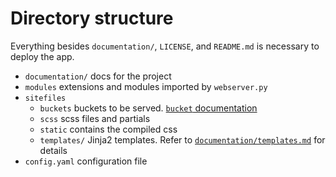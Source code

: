 # Directory structure
Everything besides `documentation/`, `LICENSE`, and `README.md` is necessary to deploy the app.

* `documentation/` docs for the project
* `modules` extensions and modules imported by `webserver.py`
* `sitefiles`
    * `buckets` buckets to be served. [`bucket` documentation](bucket.md)
    * `scss` scss files and partials
    * `static` contains the compiled css
    * `templates/` Jinja2 templates. Refer to [`documentation/templates.md`](templates.md) for details 
* `config.yaml` configuration file

